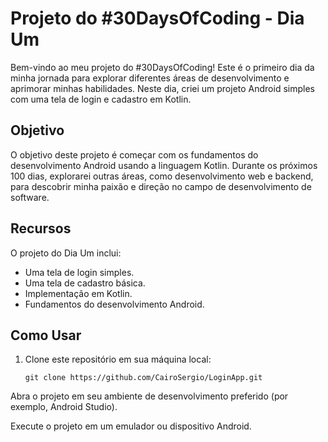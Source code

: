 # Projeto do #30DaysOfCoding - Dia Um

Bem-vindo ao meu projeto do #30DaysOfCoding! Este é o primeiro dia da minha jornada para explorar diferentes áreas de desenvolvimento e aprimorar minhas habilidades. Neste dia, criei um projeto Android simples com uma tela de login e cadastro em Kotlin.


## Objetivo

O objetivo deste projeto é começar com os fundamentos do desenvolvimento Android usando a linguagem Kotlin. Durante os próximos 100 dias, explorarei outras áreas, como desenvolvimento web e backend, para descobrir minha paixão e direção no campo de desenvolvimento de software.

## Recursos

O projeto do Dia Um inclui:

- Uma tela de login simples.
- Uma tela de cadastro básica.
- Implementação em Kotlin.
- Fundamentos do desenvolvimento Android.

## Como Usar

1. Clone este repositório em sua máquina local:

   ```shell
   git clone https://github.com/CairoSergio/LoginApp.git
Abra o projeto em seu ambiente de desenvolvimento preferido (por exemplo, Android Studio).

Execute o projeto em um emulador ou dispositivo Android.
